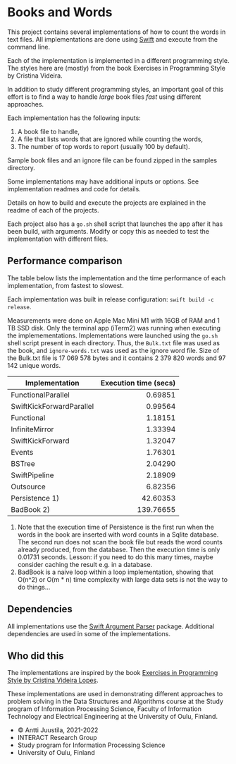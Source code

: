 # Books and Words

This project contains several implementations of how to count the words in text files. All implementations are done using [Swift](https://www.swift.org) and execute from the command line.

Each of the implementation is implemented in a different programming style. The styles here are (mostly) from the book Exercises in Programming Style by Cristina Videira.

In addition to study different programming styles, an important goal of this effort is to find a way to handle *large* book files *fast* using different approaches.

Each implementation has the following inputs:

1. A book file to handle,
1. A file that lists words that are ignored while counting the words,
1. The number of top words to report (usually 100 by default).

Sample book files and an ignore file can be found zipped in the samples directory.

Some implementations may have additional inputs or options. See implementation readmes and code for details.

Details on how to build and execute the projects are explained in the readme of each of the projects.

Each project also has a `go.sh` shell script that launches the app after it has been build, with arguments. Modify or copy this as needed to test the implementation with different files.

## Performance comparison

The table below lists the implementation and the time performance of each implementation, from fastest to slowest.

Each implementation was built in release configuration: `swift build -c release`.

Measurements were done on Apple Mac Mini M1 with 16GB of RAM and 1 TB SSD disk. Only the terminal app (iTerm2) was running when executing the implemementations. Implementations were launched using the `go.sh` shell script present in each directory. Thus, the `Bulk.txt` file was used as the book, and `ignore-words.txt` was used as the ignore word file. Size of the Bulk.txt file is 17 069 578 bytes and it contains 2 379 820 words and 97 142 unique words.

| Implementation              |  Execution time (secs) |
|-----------------------------|-----------------------:|
| FunctionalParallel          |                0.69851 |
| SwiftKickForwardParallel    |                0.99564 |
| Functional                  |                1.18151 |
| InfiniteMirror              |                1.33394 |
| SwiftKickForward            |                1.32047 |
| Events                      |                1.76301 |
| BSTree                      |                2.04290 |
| SwiftPipeline               |                2.18909 |
| Outsource                   |                6.82356 |
| Persistence 1)              |               42.60353 |
| BadBook 2)                  |              139.76655 |

1) Note that the execution time of Persistence is the first run when the words in the book are inserted with word counts in a Sqlite database. The second run does not scan the book file but reads the word counts already produced, from the database. Then the execution time is only 0.01731 seconds. Lesson: if you need to do this many times, maybe consider caching the result e.g. in a database.
2) BadBook is a naive loop within a loop implementation, showing that O(n^2) or O(m * n) time complexity with large data sets is not the way to do things...

## Dependencies

All implementations use the [Swift Argument Parser](https://github.com/apple/swift-argument-parser) package. Additional dependencies are used in some of the implementations.

## Who did this

The implementations are inspired by the book [Exercises in Programming Style by Cristina Videira Lopes](https://www.routledge.com/Exercises-in-Programming-Style/Lopes/p/book/9780367350208).

These implementations are used in demonstrating different approaches to problem solving in the Data Structures and Algorithms course at the Study program of Information Processing Science, Faculty of Information Technology and Electrical Engineering at the University of Oulu, Finland.

* &copy; Antti Juustila, 2021-2022
* INTERACT Research Group
* Study program for Information Processing Science
* University of Oulu, Finland
